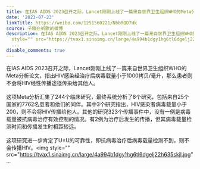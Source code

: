 ```yaml
---
title: 在IAS AIDS 2023召开之际，Lancet刚刚上线了一篇来自世界卫生组织WHO的Meta分析论文，指出HIV感染经治疗后病毒载量小于1000拷贝/毫升，那么患者则不会将HIV经性...
date: '2023-07-23'
linkTitle: https://weibo.com/1251560221/NbbRQD7Hk
source: 子陵在听歌的微博
description: 在IAS AIDS 2023召开之际，Lancet刚刚上线了一篇来自世界卫生组织WHO的Meta分析论文，指出HIV感染经治疗后病毒载量小于1000拷贝/毫升，那么患者则不会将HIV经性传播途径传染给其他人。<br><br>这项Meta分析汇集了244个临床研究，最终系统分析了8个研究，包括来自25个国家的7762名患者和他们的同伴。其中3个研究指出，HIV感染者病毒载量小于200，则不会将HIV传播给他人。其他的研究323个传播事件中，没有一例是病毒载量被抗病毒治疗有效控制的情况。有2例为治疗后发生的传播，但其病毒载量检测时间和传播发生时相距较远。<br><br>这项研究进一步肯定了U=U的可靠性，即抗病毒治疗后病毒载量检测不到，则不会传播HIV。<img
  style="" src="https://tvax1.sinaimg.cn/large/4a994b1dgy1hg6tl6dgelj22h635skjl.jpg"
  ...
disable_comments: true
---
```

在IAS AIDS 2023召开之际，Lancet刚刚上线了一篇来自世界卫生组织WHO的Meta分析论文，指出HIV感染经治疗后病毒载量小于1000拷贝/毫升，那么患者则不会将HIV经性传播途径传染给其他人。<br><br>这项Meta分析汇集了244个临床研究，最终系统分析了8个研究，包括来自25个国家的7762名患者和他们的同伴。其中3个研究指出，HIV感染者病毒载量小于200，则不会将HIV传播给他人。其他的研究323个传播事件中，没有一例是病毒载量被抗病毒治疗有效控制的情况。有2例为治疗后发生的传播，但其病毒载量检测时间和传播发生时相距较远。<br><br>这项研究进一步肯定了U=U的可靠性，即抗病毒治疗后病毒载量检测不到，则不会传播HIV。<img style="" src="https://tvax1.sinaimg.cn/large/4a994b1dgy1hg6tl6dgelj22h635skjl.jpg" ...